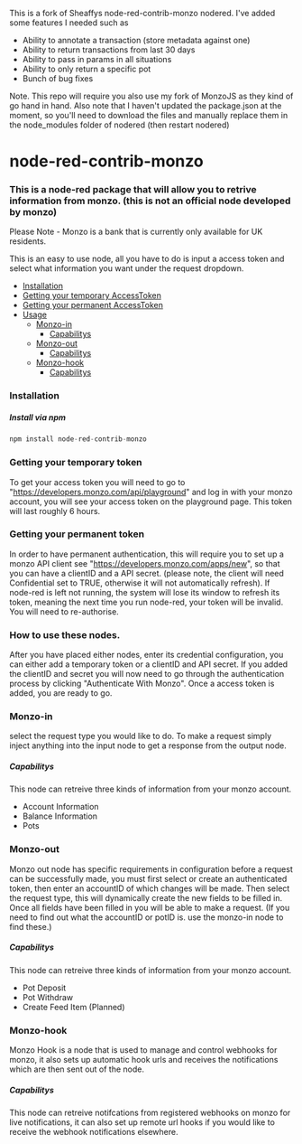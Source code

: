 This is a fork of Sheaffys node-red-contrib-monzo nodered. I've added some features I needed such as

* Ability to annotate a transaction (store metadata against one)
* Ability to return transactions from last 30 days 
* Ability to pass in params in all situations
* Ability to only return a specific pot
* Bunch of bug fixes

Note. This repo will require you also use my fork of MonzoJS as they kind of go hand in hand. Also note that I haven't updated the package.json at the moment, so you'll need to download the files and manually replace them in the node_modules folder of nodered (then restart nodered)

# node-red-contrib-monzo

### This is a node-red package that will allow you to retrive information from monzo. (this is not an official node developed by monzo)

Please Note - Monzo is a bank that is currently only available for UK residents.

This is an easy to use node, all you have to do is input a access token and select what information you want under the request dropdown.



- [Installation](#installation)
- [Getting your temporary AccessToken](#temptoken)
- [Getting your permanent AccessToken](#permtoken)
- [Usage](#usage)
	- [Monzo-in](#monzoin)
		- [Capabilitys](#incap)
	- [Monzo-out](#monzoout)
		- [Capabilitys](#outcap)
	- [Monzo-hook](#monzohook)
		- [Capabilitys](#hookcap)



### <a name="installation"></a> Installation
##### <a name="installation-npm"></a> Install via npm
```js
npm install node-red-contrib-monzo
```

### <a name="temptoken"></a> Getting your temporary token
To get your access token you will need to go to "https://developers.monzo.com/api/playground" and log in with your monzo account, you will see your access token on the playground page. This token will last roughly 6 hours.

### <a name="permtoken"></a> Getting your permanent token
In order to have permanent authentication, this will require you to set up a monzo API client see "https://developers.monzo.com/apps/new", so that you can have a clientID and a API secret. (please note, the client will need Confidential set to TRUE, otherwise it will not automatically refresh).
If node-red is left not running, the system will lose its window to refresh its token, meaning the next time you run node-red, your token will be invalid. You will need to re-authorise.




### <a name="usage"></a> How to use these nodes.
After you have placed either nodes, enter its credential configuration, you can either add a temporary token or a clientID and API secret. If you added the clientID and secret you will now need to go through the authentication process by clicking "Authenticate With Monzo". Once a access token is added, you are ready to go.

### <a name="monzoin"></a> Monzo-in
select the request type you would like to do. To make a request simply inject anything into the input node to get a response from the output node.
##### <a name="incap"></a> Capabilitys
This node can retreive three kinds of information from your monzo account.
- Account Information
- Balance Information
- Pots


### <a name="monzoout"></a> Monzo-out
Monzo out node has specific requirements in configuration before a request can be successfully made, you must first select or create an authenticated token, then enter an accountID of which changes will be made. Then select the request type, this will dynamically create the new fields to be filled in. Once all fields have been filled in you will be able to make a request. (If you need to find out what the accountID or potID is. use the monzo-in node to find these.)

##### <a name="outcap"></a> Capabilitys
This node can retreive three kinds of information from your monzo account.
- Pot Deposit
- Pot Withdraw
- Create Feed Item (Planned)

### <a name="monzohook"></a> Monzo-hook
Monzo Hook is a node that is used to manage and control webhooks for monzo, it also sets up automatic hook urls and receives the notifications which are then sent out of the node.

##### <a name="hookcap"></a> Capabilitys
This node can retreive notifcations from registered webhooks on monzo for live notifications, it can also set up remote url hooks if you would like to receive the webhook notifications elsewhere.

